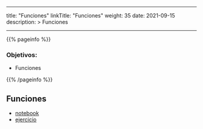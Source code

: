 
---
title: "Funciones"
linkTitle: "Funciones"
weight: 35
date: 2021-09-15
description: >
  Funciones

---

{{% pageinfo %}}
### Objetivos:
* Funciones

{{% /pageinfo %}}

## Funciones
* [notebook](https://colab.research.google.com/github/lmorillas/learn-python3/blob/master/beginner/notebooks/functions.ipynb) 
* [ejercicio](https://colab.research.google.com/github/lmorillas/learn-python3/blob/master/beginner/exercises/functions_exercise.ipynb)